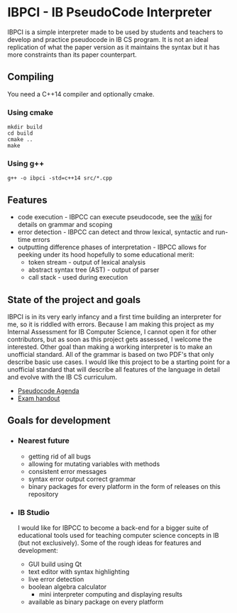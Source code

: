 # IBPCI - IB PseudoCode Interpreter
IBPCI is a simple interpreter made to be used by students and teachers to develop and practice pseudocode in IB CS program. It is not an ideal replication of what the paper version as it maintains the syntax but it has more constraints than its paper counterpart.

## Compiling
You need a C++14 compiler and optionally cmake.
### Using cmake
```shell
mkdir build
cd build
cmake ..
make
```
### Using g++
```
g++ -o ibpci -std=c++14 src/*.cpp 
```

## Features
  * code execution - IBPCC can execute pseudocode, see the [wiki](https://github.com/ikrzywda/ibpci/wiki) for details on grammar and scoping
  * error detection - IBPCC can detect and throw lexical, syntactic and run-time errors
  * outputting difference phases of interpretation - IBPCC allows for peeking under its hood hopefully to some educational merit:
      - token stream - output of lexical analysis
      - abstract syntax tree (AST) - output of parser
      - call stack - used during execution

## State of the project and goals
IBPCI is in its very early infancy and a first time building an interpreter for me, so it is riddled with errors. Because I am making this project as my Internal Assessment for IB Computer Science, I cannot open it for other contributors, but as soon as this project gets assessed, I welcome the interested. Other goal than making a working interpreter is to make an unofficial standard. All of the grammar is based on two PDF's that only describe basic use cases. I would like this project to be a starting point for a unofficial standard that will describe all features of the language in detail and evolve with the IB CS curriculum. 
- [Pseudocode Agenda](https://ib.compscihub.net/wp-content/uploads/2015/04/IB-Pseudocode-rules-more.pdf)
- [Exam handout](https://ib.compscihub.net/wp-content/uploads/2015/04/IB-Pseudocode-rules.pdf)

## Goals for development
* ### Nearest future
  - getting rid of all bugs
  - allowing for mutating variables with methods
  - consistent error messages
  - syntax error output correct grammar
  - binary packages for every platform in the form of releases on this repository
  
* ### IB Studio
  I would like for IBPCC to become a back-end for a bigger suite of educational tools used for teaching computer science concepts in IB (but not exclusively). Some of the rough ideas for features and development:
  * GUI build using Qt
  * text editor with syntax highlighting
  * live error detection
  * boolean algebra calculator
    - mini interpreter computing and displaying results
  * available as binary package on every platform 
